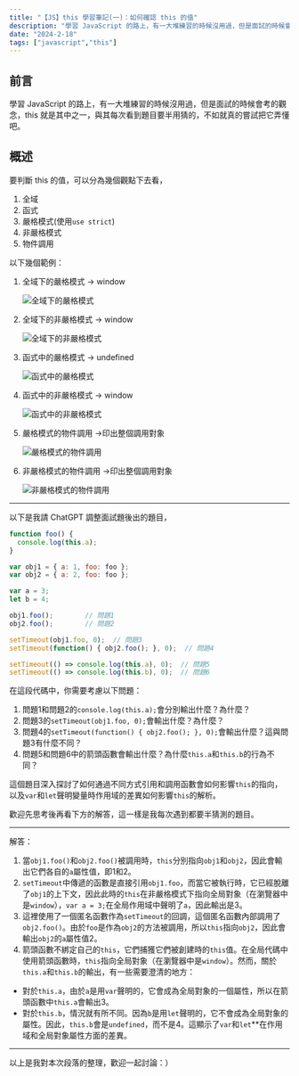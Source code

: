 ```yaml
---
title: "【JS】this 學習筆記(一)：如何確認 this 的值"
description: "學習 JavaScript 的路上，有一大堆練習的時候沒用過，但是面試的時候會考的觀念，this 就是其中之一，與其每次看到題目要半用猜的，不如就真的嘗試把它弄懂吧。"
date: "2024-2-18"
tags: ["javascript","this"]
---
```


## 前言

學習 JavaScript 的路上，有一大堆練習的時候沒用過，但是面試的時候會考的觀念，this 就是其中之一，與其每次看到題目要半用猜的，不如就真的嘗試把它弄懂吧。

## 概述

要判斷 this 的值，可以分為幾個觀點下去看，

1. 全域
2. 函式
3. 嚴格模式(使用`use strict`)
4. 非嚴格模式
5. 物件調用

以下幾個範例：

1. 全域下的嚴格模式 → window
    
    ![全域下的嚴格模式](https://github.com/ismeleft/WenYingPortfolio/assets/76611330/4d900551-f02c-4a13-9e3e-a2a0a24408f4)
    

2. 全域下的非嚴格模式 → window
    
    ![全域下的非嚴格模式](https://github.com/ismeleft/WenYingPortfolio/assets/76611330/b7bafa92-1249-4e07-ad5d-dd15a89086d0)
    

3. 函式中的嚴格模式 → undefined

    ![函式中的嚴格模式](https://github.com/ismeleft/WenYingPortfolio/assets/76611330/83a31f6e-5128-4fa6-89ce-614ab1658eaf)

4. 函式中的非嚴格模式 → window
    
    ![函式中的非嚴格模式](https://github.com/ismeleft/WenYingPortfolio/assets/76611330/d1dffbd9-5eb2-48bc-b74d-be8d2ef6d9d4)
    
5. 嚴格模式的物件調用 →印出整個調用對象

    ![嚴格模式的物件調用](https://github.com/ismeleft/WenYingPortfolio/assets/76611330/c82d4ee7-a0dd-4f35-80c1-069c2577b132)


6. 非嚴格模式的物件調用 →印出整個調用對象
    
    ![非嚴格模式的物件調用](https://github.com/ismeleft/WenYingPortfolio/assets/76611330/a6af414c-4ba7-4798-b699-ea318b2da3ee)
    
---

以下是我請 ChatGPT 調整面試題後出的題目，

```jsx
function foo() {
  console.log(this.a);
}

var obj1 = { a: 1, foo: foo };
var obj2 = { a: 2, foo: foo };

var a = 3;
let b = 4;

obj1.foo();        // 問題1
obj2.foo();        // 問題2

setTimeout(obj1.foo, 0);  // 問題3
setTimeout(function() { obj2.foo(); }, 0);  // 問題4

setTimeout(() => console.log(this.a), 0);  // 問題5
setTimeout(() => console.log(this.b), 0);  // 問題6
```

在這段代碼中，你需要考慮以下問題：

1. 問題1和問題2的`console.log(this.a);`會分別輸出什麼？為什麼？
2. 問題3的`setTimeout(obj1.foo, 0);`會輸出什麼？為什麼？
3. 問題4的`setTimeout(function() { obj2.foo(); }, 0);`會輸出什麼？這與問題3有什麼不同？
4. 問題5和問題6中的箭頭函數會輸出什麼？為什麼`this.a`和`this.b`的行為不同？

這個題目深入探討了如何通過不同方式引用和調用函數會如何影響`this`的指向，以及`var`和`let`聲明變量時作用域的差異如何影響`this`的解析。

歡迎先思考後再看下方的解答，這一樣是我每次遇到都要半猜測的題目。

---

解答：

1. 當`obj1.foo()`和`obj2.foo()`被調用時，`this`分別指向`obj1`和`obj2`，因此會輸出它們各自的`a`屬性值，即1和2。
2. `setTimeout`中傳遞的函數是直接引用`obj1.foo`，而當它被執行時，它已經脫離了`obj1`的上下文，因此此時的`this`在非嚴格模式下指向全局對象（在瀏覽器中是`window`），`var a = 3;`在全局作用域中聲明了`a`，因此輸出是3。
3. 這裡使用了一個匿名函數作為`setTimeout`的回調，這個匿名函數內部調用了`obj2.foo()`。由於`foo`是作為`obj2`的方法被調用，所以`this`指向`obj2`，因此會輸出`obj2`的`a`屬性值2。
4. 箭頭函數不綁定自己的`this`，它們捕獲它們被創建時的`this`值。在全局代碼中使用箭頭函數時，`this`指向全局對象（在瀏覽器中是`window`）。然而，關於`this.a`和`this.b`的輸出，有一些需要澄清的地方：
- 對於`this.a`，由於`a`是用`var`聲明的，它會成為全局對象的一個屬性，所以在箭頭函數中`this.a`會輸出3。
- 對於`this.b`，情況就有所不同。因為`b`是用`let`聲明的，它不會成為全局對象的屬性。因此，`this.b`會是`undefined`，而不是4。這顯示了`var`和`let`**在作用域和全局對象屬性方面的差異。

---

以上是我對本次段落的整理，歡迎一起討論：）